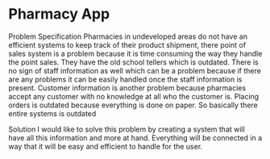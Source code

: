 # Pharmacy App

Problem Specification
Pharmacies in undeveloped areas do not have an efficient systems to keep track of their product shipment, there point of sales system is a problem because it is time consuming the way they handle the point sales. 
They have the old school tellers which is outdated. There is no sign of staff information as well which can be a problem because if there are any problems it can be easily handled once the staff information is present. 
Customer information is another problem because pharmacies accept any customer with no knowledge at all who the customer is. Placing orders is outdated because everything is done on paper. 
So basically there entire systems is outdated

Solution
I would like to solve this problem by creating a system that will have all this information and more at hand. Everything will be connected in a way that it will be easy and efficient to handle for the user. 
